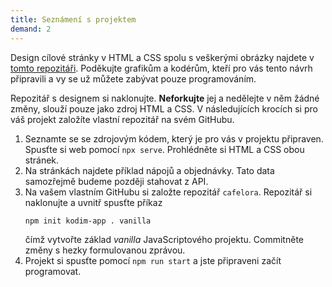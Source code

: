 ```yaml
---
title: Seznámení s projektem
demand: 2
---
```


Design cílové stránky v HTML a CSS spolu s veškerými obrázky najdete v [tomto repozitáři](https://github.com/Czechitas-podklady-WEB/Cafe-Lora). Poděkujte grafikům a kodérům, kteří pro vás tento návrh připravili a vy se už můžete zabývat pouze programováním.

Repozitář s designem si naklonujte. **Neforkujte** jej a nedělejte v něm žádné změny, slouží pouze jako zdroj HTML a CSS. V následujících krocích si pro váš projekt založíte vlastní repozitář na svém GitHubu.

1. Seznamte se se zdrojovým kódem, který je pro vás v projektu připraven. Spusťte si web pomocí `npx serve`. Prohlédněte si HTML a CSS obou stránek.
1. Na stránkách najdete příklad nápojů a objednávky. Tato data samozřejmě budeme později stahovat z API.
1. Na vašem vlastním GitHubu si založte repozitář `cafelora`. Repozitář si naklonujte a uvnitř spusťte příkaz
   ```
   npm init kodim-app . vanilla
   ```
   čímž vytvořte základ _vanilla_ JavaScriptového projektu. Commitněte změny s hezky formulovanou zprávou.
1. Projekt si spusťte pomocí `npm run start` a jste připraveni začít programovat.
